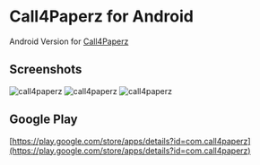 # Call4Paperz for Android
Android Version for [Call4Paperz](http://call4paperz.com)

## Screenshots
![call4paperz](https://lh3.ggpht.com/urB5RB-XWfL88GHYoPFVDGzbrCY9YNDDFY1ho-ZaIaarP5R5s9qsYJO6kbr3B9-J7Q=h230)
![call4paperz](https://lh5.ggpht.com/1jmiAC_otiR62YqDu3MQLZgDvVjtIgOmWolG4r_p_w5Az2HPYbGHrXvCwmgYnKZMXls=h230)
![call4paperz](https://lh6.ggpht.com/IPQhbPaZ84g7JvFGfalK_gV85qQE1RPTs5KYcG-YGcQOB4ZWOYiGpNiMpAgs7hSN78hK=h230)

## Google Play
[https://play.google.com/store/apps/details?id=com.call4paperz](https://play.google.com/store/apps/details?id=com.call4paperz)